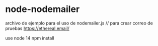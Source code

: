 # node-nodemailer
archivo de ejemplo para el uso de nodemailer.js // para crear correo de pruebas https://ethereal.email/

use node 14
npm install
